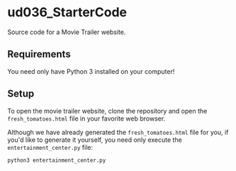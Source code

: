 # ud036_StarterCode
Source code for a Movie Trailer website.

## Requirements

You need only have Python 3 installed on your computer!

## Setup

To open the movie trailer website, clone the repository and open the `fresh_tomatoes.html` file in your favorite web browser. 

Although we have already generated the `fresh_tomatoes.html` file for you, if you'd like to generate it yourself, you need only execute the `entertainment_center.py` file:
```
python3 entertainment_center.py
```
